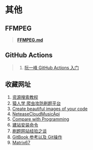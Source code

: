 # 其他

## FFMPEG

> [**FFMPEG.md**](FFMPEG1.md)

## GitHub Actions

> 1. [阮一峰 GitHub Actions 入门](http://www.ruanyifeng.com/blog/2019/09/getting-started-with-github-actions.html)

## 收藏网址

1. [资源搜索教程](https://www.yuque.com/eureka007/ziyuan/zgh5wk)
2. [猿人学 爬虫攻防刷题平台](https://match.yuanrenxue.com/list)
3. [Create beautiful images of your code](https://ray.so/)
4. [NeteaseCloudMusicApi](https://neteasecloudmusicapi.vercel.app/#/?id=neteasecloudmusicapi)
5. [Compare with Programming](https://hyperpolyglot.org/)
6. [建站安装命令](https://oneinstack.com/auto/)
7. [刷题网站经验之谈](https://justyy.com/archives/31192)
8. [GitBook 参考以及 Git操作](https://oreomeow.github.io/Gitbook/)
9. [Matrix67](http://www.matrix67.com/blog/)